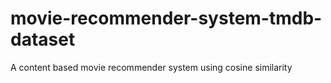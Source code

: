 # movie-recommender-system-tmdb-dataset


A content based movie recommender system using cosine similarity
